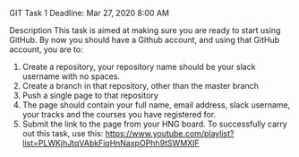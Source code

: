 GIT Task 1
Deadline: Mar 27, 2020 8:00 AM

Description
This task is aimed at making sure you are ready to 
start using GitHub. By now you should have a Github 
account, and using that GitHub account, you are to: 
1. Create a repository, your repository name should 
be your slack username with no spaces.
2. Create a branch in that repository, other than the master branch 
3. Push a single page to that repository 
4. The page should contain your full name, email address, slack username, 
your tracks and the courses you have registered for.
5. Submit the link to the page from your HNG board. 
To successfully carry out this task, 
use this: https://www.youtube.com/playlist?list=PLWKjhJtqVAbkFiqHnNaxpOPhh9tSWMXIF
